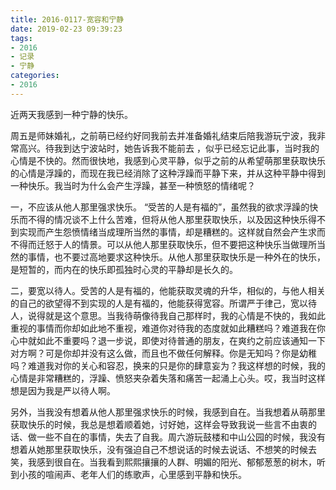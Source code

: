 ```yaml
---
title: 2016-0117-宽容和宁静
date: 2019-02-23 09:39:23
tags:
- 2016
- 记录
- 宁静
categories:
- 2016
---
```


近两天我感到一种宁静的快乐。 

周五是师妹婚礼，之前萌已经约好同我前去并准备婚礼结束后陪我游玩宁波，我非常高兴。待我到达宁波站时，她告诉我不能前去 ，似乎已经忘记此事，当时我的心情是不快的。然而很快地，我感到心灵平静，似乎之前的从希望萌那里获取快乐的心情是浮躁的，而现在我已经消除了这种浮躁而平静下来，并从这种平静中得到一种快乐。我当时为什么会产生浮躁，甚至一种愤怒的情绪呢？ 

一，不应该从他人那里强求快乐。 “受苦的人是有福的”，虽然我的欲求浮躁的快乐而不得的情况谈不上什么苦难，但将从他人那里获取快乐，以及因这种快乐得不到实现而产生怨愤情绪当成理所当然的事情，却是糟糕的。这样就自然会产生求而不得而迁怒于人的情景。可以从他人那里获取快乐，但不要把这种快乐当做理所当然的事情，也不要过高地要求这种快乐。从他人那里获取快乐是一种外在的快乐，是短暂的，而内在的快乐即孤独时心灵的平静却是长久的。 

二，要宽以待人。受苦的人是有福的，他能获取灵魂的升华，相似的，与他人相关的自己的欲望得不到实现的人是有福的，他能获得宽容。所谓严于律己，宽以待人，说得就是这个意思。当我待萌像待我自己那样时，我的心情是不快的，我如此重视的事情而你却如此地不重视，难道你对待我的态度就如此糟糕吗？难道我在你心中就如此不重要吗？退一步说，即使对待普通的朋友，在爽约之前应该通知一下对方啊？可是你却并没有这么做，而且也不做任何解释。你是无知吗？你是幼稚吗？难道我对你的关心和容忍，换来的只是你的肆意妄为？我这样想的时候，我的心情是非常糟糕的，浮躁、愤怒夹杂着失落和痛苦一起涌上心头。哎，我当时这样想是因为我是严以待人啊。 

另外，当我没有想着从他人那里强求快乐的时候，我感到自在。当我想着从萌那里获取快乐的时候，我总是想着顺着她，讨好她，这样会导致我说一些言不由衷的话、做一些不自在的事情，失去了自我。周六游玩鼓楼和中山公园的时候，我没有想着从她那里获取快乐，没有强迫自己不想说话的时候去说话、不想笑的时候去笑，我感到很自在。当我看到熙熙攘攘的人群、明媚的阳光、郁郁葱葱的树木，听到小孩的喧闹声、老年人们的练歌声，心里感到平静和快乐。 